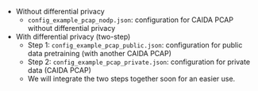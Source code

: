 - Without differential privacy 
    - `config_example_pcap_nodp.json`: configuration for CAIDA PCAP without differential privacy
- With differential privacy (two-step)
    - Step 1: `config_example_pcap_public.json`: configuration for public data pretraining (with another CAIDA PCAP)
    - Step 2: `config_example_pcap_private.json`: configuration for private data (CAIDA PCAP)
    - We will integrate the two steps together soon for an easier use.